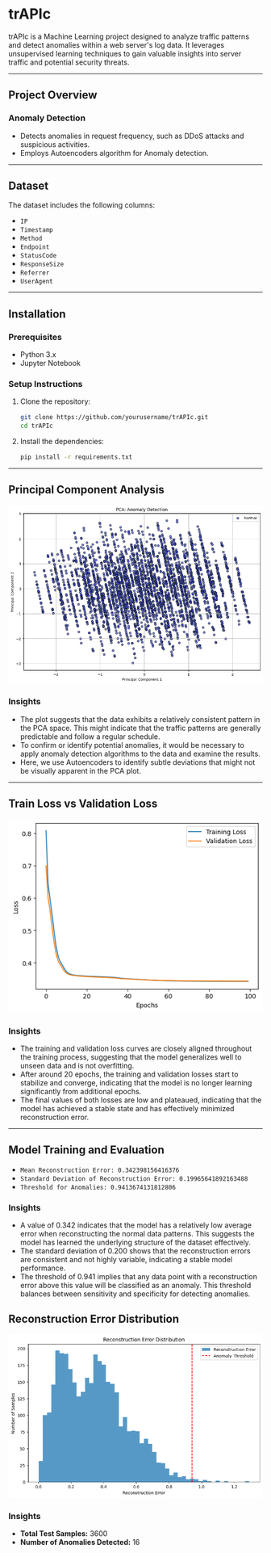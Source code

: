 # trAPIc
trAPIc is a Machine Learning project designed to analyze traffic patterns and detect anomalies within a web server's log data. It leverages unsupervised learning techniques to gain valuable insights into server traffic and potential security threats.

---

## Project Overview
### Anomaly Detection
- Detects anomalies in request frequency, such as DDoS attacks and suspicious activities.
- Employs Autoencoders algorithm for Anomaly detection.

---

## Dataset

The dataset includes the following columns:
- `IP`
- `Timestamp`
- `Method`
- `Endpoint`
- `StatusCode`
- `ResponseSize`
- `Referrer`
- `UserAgent`

---

## Installation

### Prerequisites
- Python 3.x
- Jupyter Notebook

### Setup Instructions

1. Clone the repository:
    ```bash
    git clone https://github.com/yourusername/trAPIc.git
    cd trAPIc
    ```

2. Install the dependencies:
    ```bash
    pip install -r requirements.txt
    ```
---

## Principal Component Analysis

![PCA Plot](https://github.com/Sanjayponnambalam/trAPIc/blob/main/img/PCA.png)

### Insights

- The plot suggests that the data exhibits a relatively consistent pattern in the PCA space. This might indicate that the traffic patterns are generally predictable and follow a regular schedule.
- To confirm or identify potential anomalies, it would be necessary to apply anomaly detection algorithms to the data and examine the results. 
- Here, we use Autoencoders to identify subtle deviations that might not be visually apparent in the PCA plot.

---
## Train Loss vs Validation Loss

![Train vs Validation Loss](https://github.com/Sanjayponnambalam/trAPIc/blob/main/img/TV%20Loss.png)

### Insights

- The training and validation loss curves are closely aligned throughout the training process, suggesting that the model generalizes well to unseen data and is not overfitting.
- After around 20 epochs, the training and validation losses start to stabilize and converge, indicating that the model is no longer learning significantly from additional epochs.
- The final values of both losses are low and plateaued, indicating that the model has achieved a stable state and has effectively minimized reconstruction error.

---

## Model Training and Evaluation

- `Mean Reconstruction Error: 0.342398156416376`
- `Standard Deviation of Reconstruction Error: 0.19965641892163488` 
- `Threshold for Anomalies: 0.9413674131812806`


### Insights

- A value of 0.342 indicates that the model has a relatively low average error when reconstructing the normal data patterns. This suggests the model has learned the underlying structure of the dataset effectively.
- The standard deviation of 0.200 shows that the reconstruction errors are consistent and not highly variable, indicating a stable model performance.
- The threshold of 0.941 implies that any data point with a reconstruction error above this value will be classified as an anomaly. This threshold balances between sensitivity and specificity for detecting anomalies.

## Reconstruction Error Distribution

![Reconstruction Error Distribution](https://github.com/Sanjayponnambalam/trAPIc/blob/main/img/Error%20Distribution.png)

### Insights

- **Total Test Samples:** 3600
- **Number of Anomalies Detected:** 16



    
